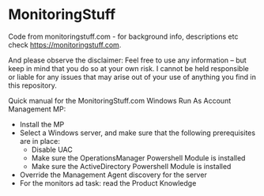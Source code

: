 # MonitoringStuff
Code from monitoringstuff.com - for background info, descriptions etc check https://monitoringstuff.com.

And please observe the disclaimer: Feel free to use any information – but keep in mind that you do so at your own risk. I cannot be held responsible or liable for any issues that may arise out of your use of anything you find in this repository.

Quick manual for the MonitoringStuff.com Windows Run As Account Management MP:
* Install the MP
* Select a Windows server, and make sure that the following prerequisites are in place:
  * Disable UAC
  * Make sure the OperationsManager Powershell Module is installed
  * Make sure the ActiveDirectory Powershell Module is installed
* Override the Management Agent discovery for the server
* For the monitors ad task: read the Product Knowledge


